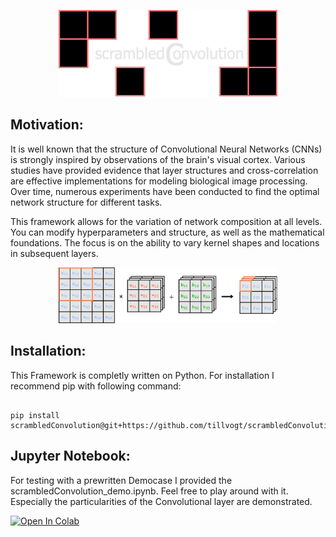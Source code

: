 <p align="center">
  <img width="350" src="./logo.png">
</p>
<h2>
  Motivation:
</h2>
<p>
  It is well known that the structure of Convolutional Neural Networks (CNNs) is strongly inspired by observations of the brain's visual cortex. Various studies have provided evidence that layer structures and cross-correlation are effective implementations for modeling biological image processing. Over time, numerous experiments have been conducted to find the optimal network structure for different tasks. 
</p>
<p>
  This framework allows for the variation of network composition at all levels. You can modify hyperparameters and structure, as well as the mathematical foundations. The focus is on the ability to vary kernel shapes and locations in subsequent layers.
</p>
<p align="center">
  <img width="350" src="./cross_corr.gif">
</p>
<h2>
Installation:
</h2>
<p>
  This Framework is completly written on Python. For installation I recommend pip with following command:
</p>

<pre><code>
pip install scrambledConvolution@git+https://github.com/tillvogt/scrambledConvolution.git
</code></pre>

<h2>
Jupyter Notebook:
</h2>
<p>
  For testing with a prewritten Democase I provided the scrambledConvolution_demo.ipynb. Feel free to play around with it. Especially the particularities of the Convolutional layer are demonstrated.
</p>
<a target="_blank" href="https://colab.research.google.com/github/tillvogt/scrambledConvolution/blob/main/scrambledConvolution_demo.ipynb">
  <img src="https://colab.research.google.com/assets/colab-badge.svg" alt="Open In Colab"/>
</a>

